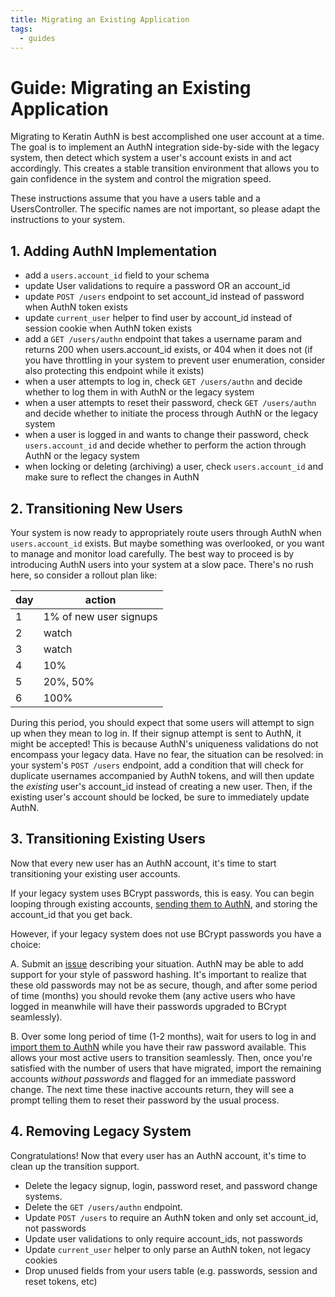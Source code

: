 ```yaml
---
title: Migrating an Existing Application
tags:
  - guides
---
```


# Guide: Migrating an Existing Application

Migrating to Keratin AuthN is best accomplished one user account at a time. The goal is to implement an AuthN integration side-by-side with the legacy system, then detect which system a user's account exists in and act accordingly. This creates a stable transition environment that allows you to gain confidence in the system and control the migration speed.

These instructions assume that you have a users table and a UsersController. The specific names are not important, so please adapt the instructions to your system.

## 1. Adding AuthN Implementation

* add a `users.account_id` field to your schema
* update User validations to require a password OR an account_id
* update `POST /users` endpoint to set account_id instead of password when AuthN token exists
* update `current_user` helper to find user by account_id instead of session cookie when AuthN token exists
* add a `GET /users/authn` endpoint that takes a username param and returns 200 when users.account_id exists, or 404 when it does not (if you have throttling in your system to prevent user enumeration, consider also protecting this endpoint while it exists)
* when a user attempts to log in, check `GET /users/authn` and decide whether to log them in with AuthN or the legacy system
* when a user attempts to reset their password, check `GET /users/authn` and decide whether to initiate the process through AuthN or the legacy system
* when a user is logged in and wants to change their password, check `users.account_id` and decide whether to perform the action through AuthN or the legacy system
* when locking or deleting (archiving) a user, check `users.account_id` and make sure to reflect the changes in AuthN

## 2. Transitioning New Users

Your system is now ready to appropriately route users through AuthN when `users.account_id` exists. But maybe something was overlooked, or you want to manage and monitor load carefully. The best way to proceed is by introducing AuthN users into your system at a slow pace. There's no rush here, so consider a rollout plan like:

| day | action |
| --- | ------ |
| 1 | 1% of new user signups |
| 2 | watch |
| 3 | watch |
| 4 | 10% |
| 5 | 20%, 50% |
| 6 | 100% |

During this period, you should expect that some users will attempt to sign up when they mean to log in. If their signup attempt is sent to AuthN, it might be accepted! This is because AuthN's uniqueness validations do not encompass your legacy data. Have no fear, the situation can be resolved: in your system's `POST /users` endpoint, add a condition that will check for duplicate usernames accompanied by AuthN tokens, and will then update the _existing_ user's account_id instead of creating a new user. Then, if the existing user's account should be locked, be sure to immediately update AuthN.

## 3. Transitioning Existing Users

Now that every new user has an AuthN account, it's time to start transitioning your existing user accounts.

If your legacy system uses BCrypt passwords, this is easy. You can begin looping through existing accounts, [sending them to AuthN](api.md#import-account), and storing the account_id that you get back.

However, if your legacy system does not use BCrypt passwords you have a choice:

A. Submit an [issue](https://github.com/keratin/authn) describing your situation. AuthN may be able to add support for your style of password hashing. It's important to realize that these old passwords may not be as secure, though, and after some period of time (months) you should revoke them (any active users who have logged in meanwhile will have their passwords upgraded to BCrypt seamlessly).

B. Over some long period of time (1-2 months), wait for users to log in and [import them to AuthN](api.md#import-account) while you have their raw password available. This allows your most active users to transition seamlessly. Then, once you're satisfied with the number of users that have migrated, import the remaining accounts _without passwords_ and flagged for an immediate password change. The next time these inactive accounts return, they will see a prompt telling them to reset their password by the usual process.

## 4. Removing Legacy System

Congratulations! Now that every user has an AuthN account, it's time to clean up the transition support.

* Delete the legacy signup, login, password reset, and password change systems.
* Delete the `GET /users/authn` endpoint.
* Update `POST /users` to require an AuthN token and only set account_id, not passwords
* Update user validations to only require account_ids, not passwords
* Update `current_user` helper to only parse an AuthN token, not legacy cookies
* Drop unused fields from your users table (e.g. passwords, session and reset tokens, etc)
